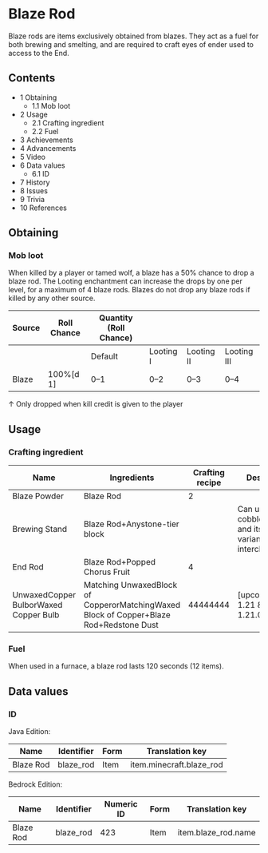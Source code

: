 # Blaze Rod
Blaze rods are items exclusively obtained from blazes. They act as a fuel for both brewing and smelting, and are required to craft eyes of ender used to access to the End.

## Contents
- 1 Obtaining
	- 1.1 Mob loot
- 2 Usage
	- 2.1 Crafting ingredient
	- 2.2 Fuel
- 3 Achievements
- 4 Advancements
- 5 Video
- 6 Data values
	- 6.1 ID
- 7 History
- 8 Issues
- 9 Trivia
- 10 References

## Obtaining
### Mob loot
When killed by a player or tamed wolf, a blaze has a 50% chance to drop a blaze rod. The Looting enchantment can increase the drops by one per level, for a maximum of 4 blaze rods. Blazes do not drop any blaze rods if killed by any other source.

| Source | Roll Chance | Quantity (Roll Chance) |           |            |             |
|--------|-------------|------------------------|-----------|------------|-------------|
|        |             | Default                | Looting I | Looting II | Looting III |
| Blaze  | 100%[d 1]   | 0–1                    | 0–2       | 0–3        | 0–4         |


↑ Only dropped when kill credit is given to the player


## Usage
### Crafting ingredient
| Name                                  | Ingredients                                                                            | Crafting recipe | Description                                                 |
|---------------------------------------|----------------------------------------------------------------------------------------|-----------------|-------------------------------------------------------------|
| Blaze Powder                          | Blaze Rod                                                                              | 2               |                                                             |
| Brewing Stand                         | Blaze Rod+Anystone-tier block                                                          |                 | Can use cobblestone and its other variants interchangeably. |
| End Rod                               | Blaze Rod+Popped Chorus Fruit                                                          | 4               |                                                             |
| UnwaxedCopper BulborWaxed Copper Bulb | Matching UnwaxedBlock of CopperorMatchingWaxed Block of Copper+Blaze Rod+Redstone Dust | 44444444        | ‌[upcoming: JE 1.21 & BE 1.21.0]                            |

### Fuel
When used in a furnace, a blaze rod lasts 120 seconds (12 items).

## Data values
### ID
Java Edition:

| Name      | Identifier | Form | Translation key          |
|-----------|------------|------|--------------------------|
| Blaze Rod | blaze_rod  | Item | item.minecraft.blaze_rod |

Bedrock Edition:

| Name      | Identifier | Numeric ID | Form | Translation key     |
|-----------|------------|------------|------|---------------------|
| Blaze Rod | blaze_rod  | 423        | Item | item.blaze_rod.name |

